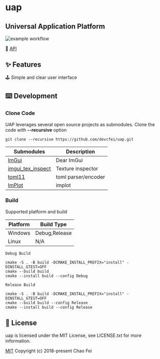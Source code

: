 # uap

## Universal Application Platform
![example workflow](https://github.com/devcfei/uap/actions/workflows/Windows.yml/badge.svg)


📖 [API](doc/api.md)

## ✨ Features
🕹 Simple and clear user interface



## ⌨️ Development


### Clone Code
UAP leverages several open source projects as submodules. Clone the code with **--recursive** option
```
git clone --recursive https://github.com/devcfei/uap.git
```

Submodules | Description
---|---
[ImGui](https://github.com/ocornut/imgui) | Dear ImGui                         
[imgui_tex_inspect](https://github.com/andyborrell/imgui_tex_inspect) | Texture inspector
[toml11](https://github.com/ToruNiina/toml11) | toml parser/encoder
[ImPlot](https://github.com/epezent/implot) | implot


### Build
Supported platform and build

Platform | Build Type
----|----
Windows| Debug,Release 
Linux| N/A


`Debug Build`
```
cmake -S . -B build -DCMAKE_INSTALL_PREFIX="install" -DINSTALL_GTEST=OFF
cmake --build build
cmake --install build --config Debug
```

`Release Build`
```
cmake -S . -B build -DCMAKE_INSTALL_PREFIX="install" -DINSTALL_GTEST=OFF
cmake --build build --config Release
cmake --install build --config Release
```





## 📜 License
uap is licensed under the MIT License, see LICENSE.txt for more information.


[MIT](https://opensource.org/licenses/MIT) Copyright (c) 2018-present Chao Fei